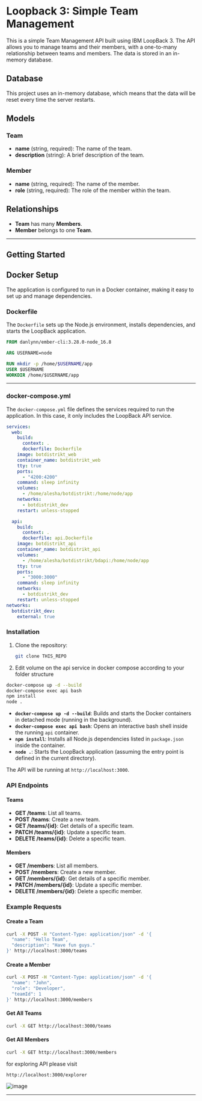 # Loopback 3: Simple Team Management

This is a simple Team Management API built using IBM LoopBack 3. The API allows you to manage teams and their members, with a one-to-many relationship between teams and members. The data is stored in an in-memory database.


## Database
This project uses an in-memory database, which means that the data will be reset every time the server restarts.

## Models

### Team
- **name** (string, required): The name of the team.
- **description** (string): A brief description of the team.

### Member
- **name** (string, required): The name of the member.
- **role** (string, required): The role of the member within the team.

## Relationships
- **Team** has many **Members**.
- **Member** belongs to one **Team**.

---

## Getting Started

## Docker Setup

The application is configured to run in a Docker container, making it easy to set up and manage dependencies.



### Dockerfile

The `Dockerfile` sets up the Node.js environment, installs dependencies, and starts the LoopBack application.

```Dockerfile
FROM danlynn/ember-cli:3.28.0-node_16.8

ARG USERNAME=node

RUN mkdir -p /home/$USERNAME/app
USER $USERNAME    
WORKDIR /home/$USERNAME/app
```

---

### docker-compose.yml

The `docker-compose.yml` file defines the services required to run the application. In this case, it only includes the LoopBack API service.

```yaml
services:
  web:
    build:
      context: .
      dockerfile: Dockerfile
    image: botdistrikt_web
    container_name: botdistrikt_web
    tty: true
    ports:
      - "4200:4200"
    command: sleep infinity
    volumes:
      - /home/alesha/botdistrikt:/home/node/app
    networks:
      - botdistrikt_dev
    restart: unless-stopped

  api:
    build:
      context: .
      dockerfile: api.Dockerfile
    image: botdistrikt_api
    container_name: botdistrikt_api
    volumes:
      - /home/alesha/botdistrikt/bdapi:/home/node/app
    tty: true
    ports:
      - "3000:3000"
    command: sleep infinity
    networks:
      - botdistrikt_dev
    restart: unless-stopped
networks:
  botdistrikt_dev:
    external: true
```

### Installation
1. Clone the repository:
   ```bash
   git clone THIS_REPO
   ```
2. Edit volume on the api service in docker compose according to your folder structure
   
  ```bash
  docker-compose up -d --build
  docker-compose exec api bash
  npm install
  node .
  ```
 - **`docker-compose up -d --build`**: Builds and starts the Docker containers in detached mode (running in the background).
 - **`docker-compose exec api bash`**: Opens an interactive bash shell inside the running `api` container.
 - **`npm install`**: Installs all Node.js dependencies listed in `package.json` inside the container.
 - **`node .`**: Starts the LoopBack application (assuming the entry point is defined in the current directory).
   
The API will be running at `http://localhost:3000`.

### API Endpoints

#### Teams
- **GET /teams**: List all teams.
- **POST /teams**: Create a new team.
- **GET /teams/{id}**: Get details of a specific team.
- **PATCH /teams/{id}**: Update a specific team.
- **DELETE /teams/{id}**: Delete a specific team.

#### Members
- **GET /members**: List all members.
- **POST /members**: Create a new member.
- **GET /members/{id}**: Get details of a specific member.
- **PATCH /members/{id}**: Update a specific member.
- **DELETE /members/{id}**: Delete a specific member.

### Example Requests

#### Create a Team
```bash
curl -X POST -H "Content-Type: application/json" -d '{
  "name": "Hello Team",
  "description": "Have fun guys."
}' http://localhost:3000/teams
```

#### Create a Member
```bash
curl -X POST -H "Content-Type: application/json" -d '{
  "name": "John",
  "role": "Developer",
  "teamId": 1
}' http://localhost:3000/members
```

#### Get All Teams
```bash
curl -X GET http://localhost:3000/teams
```

#### Get All Members
```bash
curl -X GET http://localhost:3000/members
```
for exploring API please visit 
```
http://localhost:3000/explorer
```

![image](https://github.com/user-attachments/assets/a6f33d37-82b6-4b64-a52c-3319ad8a970d)



---
